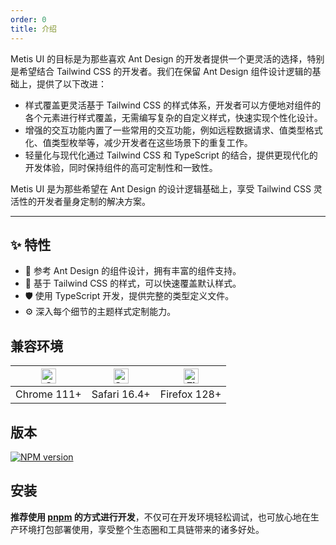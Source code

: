 ```yaml
---
order: 0
title: 介绍
---
```


<IntroduceIcon></IntroduceIcon>

Metis UI 的目标是为那些喜欢 Ant Design 的开发者提供一个更灵活的选择，特别是希望结合 Tailwind CSS 的开发者。我们在保留 Ant Design 组件设计逻辑的基础上，提供了以下改进：

- 样式覆盖更灵活基于 Tailwind CSS 的样式体系，开发者可以方便地对组件的各个元素进行样式覆盖，无需编写复杂的自定义样式，快速实现个性化设计。
- 增强的交互功能内置了一些常用的交互功能，例如远程数据请求、值类型格式化、值类型枚举等，减少开发者在这些场景下的重复工作。
- 轻量化与现代化通过 Tailwind CSS 和 TypeScript 的结合，提供更现代化的开发体验，同时保持组件的高可定制性和一致性。

Metis UI 是为那些希望在 Ant Design 的设计逻辑基础上，享受 Tailwind CSS 灵活性的开发者量身定制的解决方案。

---

## ✨ 特性

- 🌈 参考 Ant Design 的组件设计，拥有丰富的组件支持。
- 🎨 基于 Tailwind CSS 的样式，可以快速覆盖默认样式。
- 🛡 使用 TypeScript 开发，提供完整的类型定义文件。
- ⚙️ 深入每个细节的主题样式定制能力。

## 兼容环境

| [<img src="https://raw.githubusercontent.com/alrra/browser-logos/master/src/chrome/chrome_48x48.png" alt="Chrome" width="24px" height="24px" />](https://godban.github.io/browsers-support-badges/) | [<img src="https://raw.githubusercontent.com/alrra/browser-logos/master/src/safari/safari_48x48.png" alt="Safari" width="24px" height="24px" />](https://godban.github.io/browsers-support-badges/) | [<img src="https://raw.githubusercontent.com/alrra/browser-logos/master/src/firefox/firefox_48x48.png" alt="Firefox" width="24px" height="24px" />](https://godban.github.io/browsers-support-badges/) |
| --- | --- | --- |
| Chrome 111+ | Safari 16.4+ | Firefox 128+ |

## 版本

[![NPM version](https://img.shields.io/npm/v/metis-ui.svg?style=flat)](https://npmjs.org/package/metis-ui)

## 安装

**推荐使用 [pnpm](https://pnpm.io/zh/) 的方式进行开发**，不仅可在开发环境轻松调试，也可放心地在生产环境打包部署使用，享受整个生态圈和工具链带来的诸多好处。

<InstallDependencies npm='$ npm install metis-ui --save' yarn='$ yarn add metis-ui' pnpm='$ pnpm install metis-ui --save' bun='$ bun add metis-ui'></InstallDependencies>
